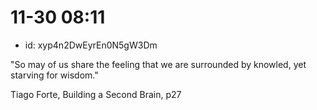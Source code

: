 # 11-30 08:11
* id: xyp4n2DwEyrEn0N5gW3Dm

"So may of us share the feeling that we are surrounded by knowled, yet starving for wisdom."

Tiago Forte, Building a Second Brain, p27